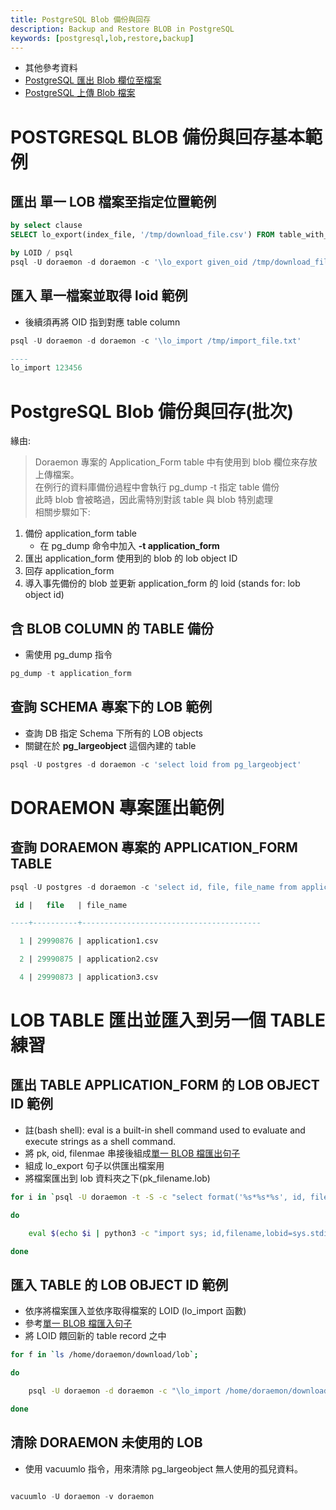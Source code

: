 ```yaml
---
title: PostgreSQL Blob 備份與回存
description: Backup and Restore BLOB in PostgreSQL
keywords: [postgresql,lob,restore,backup]
---
```


* 其他參考資料
* [PostgreSQL 匯出 Blob 欄位至檔案](./Postgres_Export_Blob_to_File)
* [PostgreSQL 上傳 Blob 檔案](./Postgres_Import_Blob_from_File)


# POSTGRESQL BLOB 備份與回存基本範例
## __匯出__ 單一 LOB 檔案至指定位置範例<span id="single-clause-export"></span>

```sql
by select clause
SELECT lo_export(index_file, '/tmp/download_file.csv') FROM table_with_lob_column

by LOID / psql
psql -U doraemon -d doraemon -c '\lo_export given_oid /tmp/download_file.csv '

```

## __匯入__ 單一檔案並取得 loid 範例<span id="single-clause-import"></span>
* 後續須再將 OID 指到對應 table column
```sql
psql -U doraemon -d doraemon -c '\lo_import /tmp/import_file.txt'

----
lo_import 123456
```


# PostgreSQL Blob 備份與回存(批次)

緣由: 
> Doraemon 專案的 Application_Form table 中有使用到 blob 欄位來存放上傳檔案。  
> 在例行的資料庫備份過程中會執行 pg_dump -t 指定 table 備份  
> 此時 blob 會被略過，因此需特別對該 table 與 blob 特別處理  
> 相關步驟如下:  

1. 備份 application_form table
    * 在 pg_dump 命令中加入 __-t application_form__
1. 匯出 application_form 使用到的 blob 的 lob object ID
1. 回存 application_form
1. 導入事先備份的 blob 並更新 application_form 的 loid (stands for: lob object id)


## 含 BLOB COLUMN 的 TABLE 備份
* 需使用 pg_dump 指令  

```sql
pg_dump -t application_form
```


## 查詢 SCHEMA 專案下的 LOB 範例
* 查詢 DB 指定 Schema 下所有的 LOB objects  
* 關鍵在於 __pg_largeobject__ 這個內建的 table  

```sql
psql -U postgres -d doraemon -c 'select loid from pg_largeobject'
```


# DORAEMON 專案匯出範例

## 查詢 DORAEMON 專案的 APPLICATION_FORM TABLE

```sql
psql -U postgres -d doraemon -c 'select id, file, file_name from application_form where file is not null order by id'

 id |   file   | file_name                

----+----------+----------------------------------------

  1 | 29990876 | application1.csv

  2 | 29990875 | application2.csv

  4 | 29990873 | application3.csv

```

# LOB TABLE 匯出並匯入到另一個 TABLE 練習

## 匯出 TABLE APPLICATION_FORM 的 LOB OBJECT ID 範例

* 註(bash shell): eval is a built-in shell command used to evaluate and execute strings as a shell command.  
* 將 pk, oid, filenmae 串接後組成[單一 BLOB 檔匯出句子](#single-clause-export)  
* 組成 lo_export 句子以供匯出檔案用  
* 將檔案匯出到 lob 資料夾之下(pk_filename.lob)  

```bash shell
for i in `psql -U doraemon -t -S -c "select format('%s*%s*%s', id, file_name, file) from application_form where file is not null"`;

do

    eval $(echo $i | python3 -c "import sys; id,filename,lobid=sys.stdin.read().split('*'); print('psql -U doraemon -c \'\\lo_export %s /home/doraemon/download/lob/%s_%s.lob\''%(lobid.strip(), id.strip(), filename.strip()))");

done
```


## 匯入 TABLE 的 LOB OBJECT ID 範例

* 依序將檔案匯入並依序取得檔案的 LOID (lo_import 函數)
* 參考[單一 BLOB 檔匯入句子](#single-clause-import)
* 將 LOID 餵回新的 table record 之中

```bash shell
for f in `ls /home/doraemon/download/lob`;

do

    psql -U doraemon -d doraemon -c "\lo_import /home/doraemon/download/lob/$f" | python3 -c 'import sys;uid, _ = sys.argv[1].split("_", 1);print("update application_form set file = %s where id = %s" % (sys.stdin.read().replace("lo_import ", "").strip(), uid))' $f | psql -U doraemon ;

done
```


## 清除 DORAEMON 未使用的 LOB

* 使用 vacuumlo 指令，用來清除 pg_largeobject 無人使用的孤兒資料。

```sql

vacuumlo -U doraemon -v doraemon

```